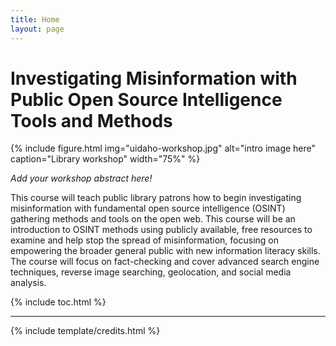 ```yaml
---
title: Home
layout: page
---
```


# Investigating Misinformation with Public Open Source Intelligence Tools and Methods

{% include figure.html img="uidaho-workshop.jpg" alt="intro image here" caption="Library workshop" width="75%" %}


*Add your workshop abstract here!*

This course will teach public library patrons how to begin investigating misinformation with fundamental open source intelligence (OSINT) gathering methods and tools on the open web. This course will be an introduction to OSINT methods using publicly available, free resources to examine and help stop the spread of misinformation, focusing on empowering the broader general public with new information literacy skills. The course will focus on fact-checking and cover advanced search engine techniques, reverse image searching, geolocation, and social media analysis.


{% include toc.html %}

------

{% include template/credits.html %}
